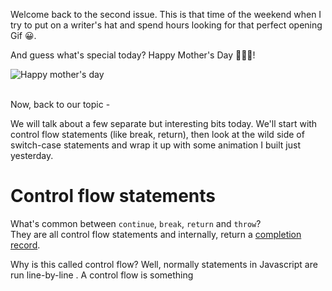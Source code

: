 Welcome back to the second issue. This is that time of the weekend when I try to put on a writer's hat and spend hours looking for that perfect opening Gif 😀.

And guess what's special today? Happy Mother's Day 👩‍👦‍👦!

![Happy mother's day](https://media.giphy.com/media/xUA7b1YdLklDWnATMQ/giphy.gif)
<br/><br/>

Now, back to our topic -

We will talk about a few separate but interesting bits today. We'll start with control flow statements (like break, return), then look at the wild side of switch-case statements and wrap it up with some animation I built just yesterday.

# Control flow statements
What's common between `continue`, `break`, `return` and `throw`?  
They are all control flow statements and internally, return a [completion record](https://tc39.es/ecma262/#sec-completion-record-specification-type). 

Why is this called control flow? Well, normally statements in Javascript are run line-by-line . A control flow is something 
<!--stackedit_data:
eyJoaXN0b3J5IjpbOTUyMDI3OTQwLC01MzQ1NDQ2MzJdfQ==
-->